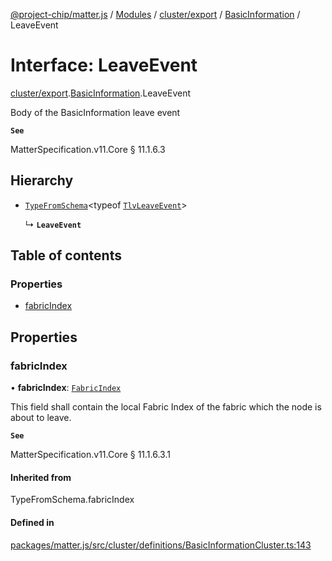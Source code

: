[@project-chip/matter.js](../README.md) / [Modules](../modules.md) / [cluster/export](../modules/cluster_export.md) / [BasicInformation](../modules/cluster_export.BasicInformation.md) / LeaveEvent

# Interface: LeaveEvent

[cluster/export](../modules/cluster_export.md).[BasicInformation](../modules/cluster_export.BasicInformation.md).LeaveEvent

Body of the BasicInformation leave event

**`See`**

MatterSpecification.v11.Core § 11.1.6.3

## Hierarchy

- [`TypeFromSchema`](../modules/tlv_export.md#typefromschema)\<typeof [`TlvLeaveEvent`](../modules/cluster_export.BasicInformation.md#tlvleaveevent)\>

  ↳ **`LeaveEvent`**

## Table of contents

### Properties

- [fabricIndex](cluster_export.BasicInformation.LeaveEvent.md#fabricindex)

## Properties

### fabricIndex

• **fabricIndex**: [`FabricIndex`](../modules/datatype_export.md#fabricindex)

This field shall contain the local Fabric Index of the fabric which the node is about to leave.

**`See`**

MatterSpecification.v11.Core § 11.1.6.3.1

#### Inherited from

TypeFromSchema.fabricIndex

#### Defined in

[packages/matter.js/src/cluster/definitions/BasicInformationCluster.ts:143](https://github.com/project-chip/matter.js/blob/5f71eedebdb9fa54338bde320c311bb359b7455d/packages/matter.js/src/cluster/definitions/BasicInformationCluster.ts#L143)
